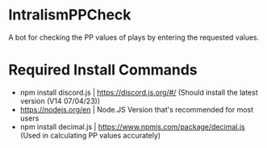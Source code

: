 # IntralismPPCheck
 A bot for checking the PP values of plays by entering the requested values.

# Required Install Commands
- npm install discord.js   |    https://discord.js.org/#/ (Should install the latest version (V14 07/04/23))
- https://nodejs.org/en  |  Node.JS Version that's recommended for most users
- npm install decimal.js  |  https://www.npmjs.com/package/decimal.js (Used in calculating PP values accurately)
